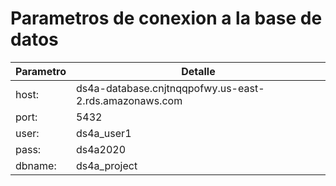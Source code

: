 # Parametros de conexion a la base de datos

| Parametro | Detalle                                                |
|-----------|--------------------------------------------------------|
| host:     | ds4a-database.cnjtnqqpofwy.us-east-2.rds.amazonaws.com |
| port:     | 5432                                                   |
| user:     | ds4a_user1                                             |
| pass:     | ds4a2020                                               |
| dbname:   | ds4a_project                                           |
